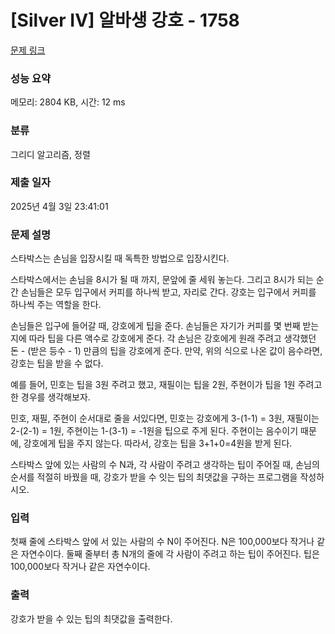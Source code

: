 # [Silver IV] 알바생 강호 - 1758 

[문제 링크](https://www.acmicpc.net/problem/1758) 

### 성능 요약

메모리: 2804 KB, 시간: 12 ms

### 분류

그리디 알고리즘, 정렬

### 제출 일자

2025년 4월 3일 23:41:01

### 문제 설명

<p>스타박스는 손님을 입장시킬 때 독특한 방법으로 입장시킨다.</p>

<p>스타박스에서는 손님을 8시가 될 때 까지, 문앞에 줄 세워 놓는다. 그리고 8시가 되는 순간 손님들은 모두 입구에서 커피를 하나씩 받고, 자리로 간다. 강호는 입구에서 커피를 하나씩 주는 역할을 한다.</p>

<p>손님들은 입구에 들어갈 때, 강호에게 팁을 준다. 손님들은 자기가 커피를 몇 번째 받는지에 따라 팁을 다른 액수로 강호에게 준다. 각 손님은 강호에게 원래 주려고 생각했던 돈 - (받은 등수 - 1) 만큼의 팁을 강호에게 준다. 만약, 위의 식으로 나온 값이 음수라면, 강호는 팁을 받을 수 없다.</p>

<p>예를 들어, 민호는 팁을 3원 주려고 했고, 재필이는 팁을 2원, 주현이가 팁을 1원 주려고 한 경우를 생각해보자.</p>

<p>민호, 재필, 주현이 순서대로 줄을 서있다면, 민호는 강호에게 3-(1-1) = 3원, 재필이는 2-(2-1) = 1원, 주현이는 1-(3-1) = -1원을 팁으로 주게 된다. 주현이는 음수이기 때문에, 강호에게 팁을 주지 않는다. 따라서, 강호는 팁을 3+1+0=4원을 받게 된다.</p>

<p>스타박스 앞에 있는 사람의 수 N과, 각 사람이 주려고 생각하는 팁이 주어질 때, 손님의 순서를 적절히 바꿨을 때, 강호가 받을 수 잇는 팁의 최댓값을 구하는 프로그램을 작성하시오.</p>

### 입력 

 <p>첫째 줄에 스타박스 앞에 서 있는 사람의 수 N이 주어진다. N은 100,000보다 작거나 같은 자연수이다. 둘째 줄부터 총 N개의 줄에 각 사람이 주려고 하는 팁이 주어진다. 팁은 100,000보다 작거나 같은 자연수이다.</p>

### 출력 

 <p>강호가 받을 수 있는 팁의 최댓값을 출력한다.</p>

